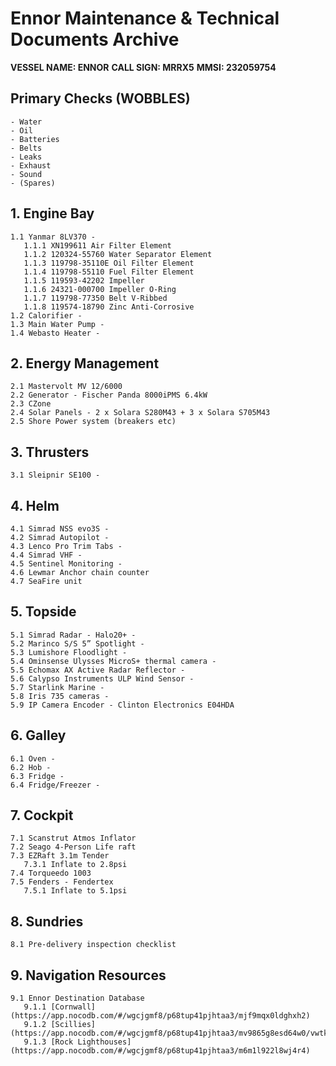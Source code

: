 # Ennor Maintenance & Technical Documents Archive

**VESSEL NAME: ENNOR**
**CALL SIGN: MRRX5**
**MMSI: 232059754**

## Primary Checks (WOBBLES)
    - Water
    - Oil
    - Batteries
    - Belts
    - Leaks
    - Exhaust
    - Sound
    - (Spares)

## 1. Engine Bay
    1.1 Yanmar 8LV370 - 
       1.1.1 XN199611 Air Filter Element
       1.1.2 120324-55760 Water Separator Element
       1.1.3 119798-35110E Oil Filter Element
       1.1.4 119798-55110 Fuel Filter Element
       1.1.5 119593-42202 Impeller
       1.1.6 24321-000700 Impeller O-Ring
       1.1.7 119798-77350 Belt V-Ribbed
       1.1.8 119574-18790 Zinc Anti-Corrosive
    1.2 Calorifier - 
    1.3 Main Water Pump - 
    1.4 Webasto Heater - 

## 2. Energy Management
    2.1 Mastervolt MV 12/6000
    2.2 Generator - Fischer Panda 8000iPMS 6.4kW
    2.3 CZone
    2.4 Solar Panels - 2 x Solara S280M43 + 3 x Solara S705M43
    2.5 Shore Power system (breakers etc)

## 3. Thrusters
    3.1 Sleipnir SE100 - 

## 4. Helm
    4.1 Simrad NSS evo3S - 
    4.2 Simrad Autopilot - 
    4.3 Lenco Pro Trim Tabs - 
    4.4 Simrad VHF - 
    4.5 Sentinel Monitoring - 
    4.6 Lewmar Anchor chain counter
    4.7 SeaFire unit

## 5. Topside
    5.1 Simrad Radar - Halo20+ - 
    5.2 Marinco S/S 5” Spotlight - 
    5.3 Lumishore Floodlight - 
    5.4 Ominsense Ulysses MicroS+ thermal camera -
    5.5 Echomax AX Active Radar Reflector -
    5.6 Calypso Instruments ULP Wind Sensor - 
    5.7 Starlink Marine - 
    5.8 Iris 735 cameras -
    5.9 IP Camera Encoder - Clinton Electronics E04HDA

## 6. Galley
    6.1 Oven -
    6.2 Hob -
    6.3 Fridge -
    6.4 Fridge/Freezer -

## 7. Cockpit
    7.1 Scanstrut Atmos Inflator
    7.2 Seago 4-Person Life raft
    7.3 EZRaft 3.1m Tender
       7.3.1 Inflate to 2.8psi
    7.4 Torqueedo 1003
    7.5 Fenders - Fendertex
       7.5.1 Inflate to 5.1psi

## 8. Sundries
    8.1 Pre-delivery inspection checklist

## 9. Navigation Resources
    9.1 Ennor Destination Database
       9.1.1 [Cornwall] (https://app.nocodb.com/#/wgcjgmf8/p68tup41pjhtaa3/mjf9mqx0ldghxh2)
       9.1.2 [Scillies] (https://app.nocodb.com/#/wgcjgmf8/p68tup41pjhtaa3/mv9865g8esd64w0/vwtkf4c7dgc06vlj)
       9.1.3 [Rock Lighthouses] (https://app.nocodb.com/#/wgcjgmf8/p68tup41pjhtaa3/m6m1l922l8wj4r4)
